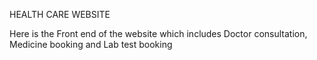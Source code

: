 HEALTH CARE WEBSITE

Here is the Front end of the website which includes Doctor consultation, Medicine booking and Lab test booking

